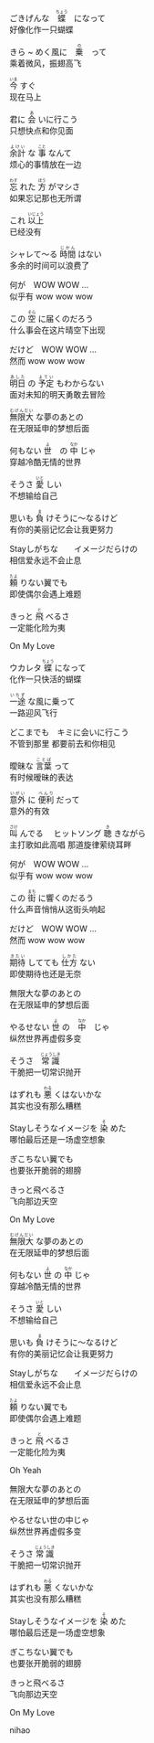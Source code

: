 ごきげんな　<ruby>蝶<rt>ちょう</rt></ruby>　になって  
好像化作一只蝴蝶

きら ~ めく風に　<ruby>乗<rt>の</rt></ruby>　って  
乘着微风，振翅高飞

<ruby>今<rt>いま</rt></ruby> すぐ  
现在马上

君に <ruby>会<rt>あ</rt></ruby> いに行こう  
只想快点和你见面

<ruby>余計<rt>よけい</rt></ruby> な <ruby>事<rt>こと</rt></ruby> なんて  
烦心的事情放在一边

<ruby>忘<rt>わす</rt></ruby> れた <ruby>方<rt>ほう</rt></ruby> がマシさ  
如果忘记那也无所谓

これ <ruby>以上<rt>いじょう</rt></ruby>  
已经没有

シャレて～る <ruby>時間<rt>じかん</rt></ruby> はない  
多余的时间可以浪费了

何が　WOW WOW ...  
似乎有 wow wow wow

この <ruby>空<rt>そら</rt></ruby> に届くのだろう  
什么事会在这片晴空下出现

だけど　WOW WOW ...  
然而 wow wow wow

<ruby>明日<rt>あした</rt></ruby> の <ruby>予定<rt>よてい</rt></ruby> もわからない  
面对未知的明天勇敢去冒险

<ruby>無限大<rt>むげんだい</rt></ruby> な夢のあとの  
在无限延申的梦想后面

何もない <ruby>世<rt>よ</rt></ruby>　の <ruby>中<rt>なか</rt></ruby> じゃ  
穿越冷酷无情的世界

そうさ <ruby>愛<rt>いと</rt></ruby> しい  
不想输给自己

思いも <ruby>負<rt>ま</rt></ruby> けそうに～なるけど  
有你的美丽记忆会让我更努力

Stayしがちな　　イメージだらけの  
相信爱永远不会止息

<ruby>頼<rt>たよ</rt></ruby> りない翼でも  
即使偶尔会遇上难题

きっと <ruby>飛<rt>と</rt></ruby> べるさ  
一定能化险为夷

On My Love

ウカレタ <ruby>蝶<rt>ちょう</rt></ruby> になって  
化作一只快活的蝴蝶

<ruby>一途<rt>いちず</rt></ruby> な風に乗って  
一路迎风飞行

どこまでも　キミに会いに行こう  
不管到那里 都要前去和你相见

曖昧な <ruby>言葉<rt>ことば</rt></ruby> って  
有时候暧昧的表达

<ruby>意外<rt>いがい</rt></ruby> に <ruby>便利<rt>べんり</rt></ruby> だって  
意外的有效

<ruby>叫<rt>さけ</rt></ruby> んでる　 ヒットソング <ruby>聴<rt>き</rt></ruby> きながら  
主打歌如此高唱 那道旋律萦绕耳畔

何が　WOW WOW ...  
似乎有 wow wow wow

この <ruby>街<rt>まち</rt></ruby> に響くのだるう  
什么声音悄悄从这街头响起

だけど　WOW WOW ...  
然而 wow wow wow

<ruby>期待<rt>きたい</rt></ruby> してても <ruby>仕方<rt>しかた</rt></ruby> ない  
即使期待也还是无奈

無限大な夢のあとの  
在无限延申的梦想后面

やるせない <ruby>世<rt>よ</rt></ruby> の　<ruby>中<rt>なか</rt></ruby>　じゃ  
纵然世界再虚假多变

そうさ　<ruby>常識<rt>じょうしき</rt></ruby>  
干脆把一切常识抛开

はずれも <ruby>悪<rt>わる</rt></ruby> くはないかな  
其实也没有那么糟糕

Stayしそうなイメージを <ruby>染<rt>そ</rt></ruby> めた  
哪怕最后还是一场虚空想象

ぎこちない翼でも  
也要张开脆弱的翅膀

きっと飛べるさ  
飞向那边天空

On My Love

<ruby>無限大<rt>むげんだい</rt></ruby> な夢のあとの  
在无限延申的梦想后面

何もない <ruby>世<rt>よ</rt></ruby> の <ruby>中<rt>なか</rt></ruby> じゃ  
穿越冷酷无情的世界

そうさ <ruby>愛<rt>いと</rt></ruby> しい  
不想输给自己

思いも <ruby>負<rt>ま</rt></ruby> けそうに～なるけど  
有你的美丽记忆会让我更努力


Stayしがちな　　イメージだらけの  
相信爱永远不会止息

<ruby>頼<rt>たよ</rt></ruby> りない翼でも  
即使偶尔会遇上难题

きっと <ruby>飛<rt>と</rt></ruby> べるさ  
一定能化险为夷

Oh Yeah

無限大な夢のあとの  
在无限延申的梦想后面

やるせない世の中じゃ  
纵然世界再虚假多变

そうさ <ruby>常識<rt>じょうしき</rt></ruby>  
干脆把一切常识抛开

はずれも <ruby>悪<rt>わる</rt></ruby> くないかな  
其实也没有那么糟糕

Stayしそうなイメージを <ruby>染<rt>そ</rt></ruby> めた  
哪怕最后还是一场虚空想象

ぎこちない翼でも  
也要张开脆弱的翅膀

きっと飛べるさ  
飞向那边天空

On My Love

nihao